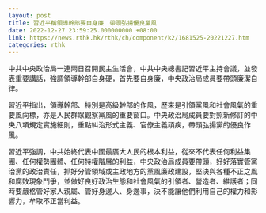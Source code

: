 ```yaml
---
layout: post
title: 習近平稱領導幹部要自身廉　帶頭弘揚優良黨風
date: 2022-12-27 23:59:25.000000000 +08:00
link: https://news.rthk.hk/rthk/ch/component/k2/1681525-20221227.htm
categories: rthk
---
```


中共中央政治局一連兩日召開民主生活會，中共中央總書記習近平主持會議，並發表重要講話，強調領導幹部自身硬，首先要自身廉，中央政治局成員要帶頭廉潔自律。 

習近平指出，領導幹部、特別是高級幹部的作風，歷來是引領黨風和社會風氣的重要風向標，亦是人民群眾觀察黨風的重要窗口。中央政治局成員要對照新修訂的中央八項規定實施細則，重點糾治形式主義、官僚主義頑疾，帶頭弘揚黨的優良作風。

習近平強調，中共始終代表中國最廣大人民的根本利益，從來不代表任何利益集團、任何權勢團體、任何特權階層的利益，中央政治局成員要帶頭，好好落實管黨治黨的政治責任，抓好分管領域或主政地方的黨風廉政建設，堅決與各種不正之風和腐敗現象鬥爭，並做好良好政治生態和社會風氣的引領者、營造者、維護者；同時要嚴格管好家人親屬、管好身邊人、身邊事，決不能讓他們利用自己的權力和影響力，牟取不正當利益。
